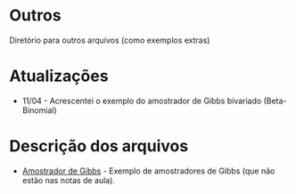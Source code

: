 # Outros

Diretório para outros arquivos (como exemplos extras)

# Atualizações

* 11/04 - Acrescentei o exemplo do amostrador de Gibbs bivariado (Beta-Binomial)

# Descrição dos arquivos

* [Amostrador de Gibbs]() - Exemplo de amostradores de Gibbs (que não estão nas notas de aula).
